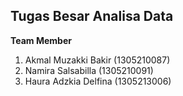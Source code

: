## Tugas Besar Analisa Data

**Team Member**
1. Akmal Muzakki Bakir (1305210087)
2. Namira Salsabilla (1305210091)
3. Haura Adzkia Delfina (1305213006)
